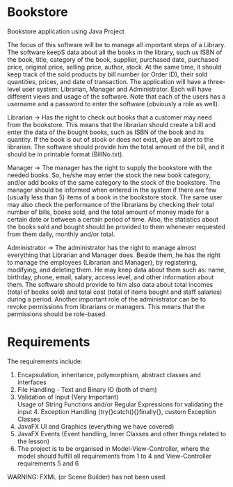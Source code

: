 # Bookstore
Bookstore application using Java Project

The focus of this software will be to manage all important steps 
of a Library. The software keepS data about all  the books 
in the library, such us ISBN of the book, title, category of the 
book, supplier, purchased date, purchased price, original price, 
selling price, author, stock. At the same time, it should keep 
track of the sold products by bill number (or Order ID), their 
sold quantities, prices, and date of transaction.
The application will have a three-level user system: Librarian, 
Manager and Administrator. Each will have different  views and 
usage of the software. Note that each of the users has a username 
and a password to enter the software  (obviously a role as well).

Librarian -> Has the right to check out books that a customer may 
need from the bookstore. This means that the  librarian should 
create a bill and enter the data of the bought books, such as 
ISBN of the book and its quantity. If the  book is out of stock 
or does not exist, give an alert to the librarian. The software 
should provide him the total amount  of the bill, and it should be 
in printable format (BillNo.txt). 

Manager -> The manager has the right to supply the bookstore 
with the needed books. So, he/she may enter the stock the 
new book category, and/or add books of the same category to the 
stock of the bookstore. The manager should  be informed when 
entered in the system if there are few (usually less than 5) 
items of a book in the bookstore stock.  The same user may also
check the performance of the librarians by checking their total 
number of bills, books sold, and  the total amount of money made 
for a certain date or between a certain period of time. Also, the 
statistics about the  books sold and bought should be provided to 
them whenever requested from them daily, monthly and/or total.

Administrator -> The administrator has the right to manage almost 
everything that Librarian and Manager does. Beside  them, he has 
the right to manage the employees (Librarian and Manager), by 
registering, modifying, and deleting them. He may keep data about
them such as: name, birthday, phone, email, salary,  access level, 
and other information about them. The software should provide to 
him also data about total incomes (total  of books sold) and total
cost (total of items bought and staff salaries) during a period.
Another important role of the administrator can be to revoke 
permissions from librarians or managers. This means that the 
permissions should be role-based. 
 

# Requirements

The requirements include:
1. Encapsulation, inheritance, polymorphism, abstract classes and interfaces
2. File Handling - Text and Binary IO (both of them)
3. Validation of Input (Very Important)  
   Usage of String Functions and/or Regular Expressions for validating the input 4. Exception Handling (try{}catch(){}finally{}, custom Exception Classes
4. JavaFX UI and Graphics (everything we have covered)
5. JavaFX Events (Event handling, Inner Classes and other things related to the lesson)
6. The project is to be organised in Model-View-Controller, where the model  should fulfill all requirements from 1 to 4 and View-Controller requirements 5 and 6

WARNING: FXML (or Scene Builder) has not been used.
